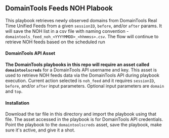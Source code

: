 ## DomainTools Feeds NOH Plabook

This playbook retrieves newly observed domains from DomainTools Real Time Unified Feeds from a given `sessionID`, `before`, and/or `after` params. It will save the NOH list in a csv file with naming convention - `domaintools_feed_noh_<YYYYMMDD>_<hhmmss>.csv`. The flow will continue to retrieve NOH feeds based on the scheduled run

#### DomainTools API Asset

**The DomainTools playbooks in this repo will require an asset called `domaintoolscreds`** for a DomainTools API username and key. This asset is used to retrieve NOH feeds data via the DomainTools API during playbook execution. Current action selected is `noh_feed` and it requires `sessionID`, `before`, and/or `after` input parameters. Optional input parameters are `domain` and `top`.
<br>

#### Installation

Download the tar file in this directory and import the playbook using that file. The asset accessed in the playbook is for DomainTools API credentials. Point the playbook to the `domaintoolscreds` asset, save the playbook, make sure it's active, and give it a shot.
